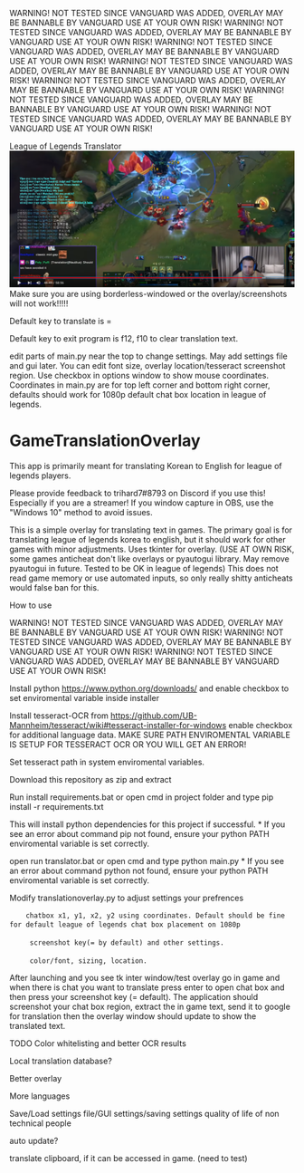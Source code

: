 WARNING! NOT TESTED SINCE VANGUARD WAS ADDED, OVERLAY MAY BE BANNABLE BY VANGUARD USE AT YOUR OWN RISK!
WARNING! NOT TESTED SINCE VANGUARD WAS ADDED, OVERLAY MAY BE BANNABLE BY VANGUARD USE AT YOUR OWN RISK!
WARNING! NOT TESTED SINCE VANGUARD WAS ADDED, OVERLAY MAY BE BANNABLE BY VANGUARD USE AT YOUR OWN RISK!
WARNING! NOT TESTED SINCE VANGUARD WAS ADDED, OVERLAY MAY BE BANNABLE BY VANGUARD USE AT YOUR OWN RISK!
WARNING! NOT TESTED SINCE VANGUARD WAS ADDED, OVERLAY MAY BE BANNABLE BY VANGUARD USE AT YOUR OWN RISK!
WARNING! NOT TESTED SINCE VANGUARD WAS ADDED, OVERLAY MAY BE BANNABLE BY VANGUARD USE AT YOUR OWN RISK!
WARNING! NOT TESTED SINCE VANGUARD WAS ADDED, OVERLAY MAY BE BANNABLE BY VANGUARD USE AT YOUR OWN RISK!

League of Legends Translator
![Screenshot](https://github.com/dankmem/GameTranslationOverlay/blob/main/preview%20translation/image.png)
Make sure you are using borderless-windowed or the overlay/screenshots will not work!!!!!

Default key to translate is =

Default key to exit program is f12, f10 to clear translation text.

edit parts of main.py near the top to change settings. May add settings file and gui later.
      You can edit font size, overlay location/tesseract screenshot region. Use checkbox in options window to show mouse coordinates. Coordinates in main.py are for top left corner and bottom right corner, defaults should work for 1080p default chat box location in league of legends.

# GameTranslationOverlay
This app is primarily meant for translating Korean to English for league of legends players.

Please provide feedback to trihard7#8793 on Discord if you use this! Especially if you are a streamer!
If you window capture in OBS, use the "Windows 10" method to avoid issues.

This is a simple overlay for translating text in games. The primary goal is for translating league of legends korea to english, but it should work for other games with minor adjustments. 
Uses tkinter for overlay. (USE AT OWN RISK, some games anticheat don't like overlays or pyautogui library. May remove pyautogui in future. Tested to be OK in league of legends)
This does not read game memory or use automated inputs, so only really shitty anticheats would false ban for this.

How to use

WARNING! NOT TESTED SINCE VANGUARD WAS ADDED, OVERLAY MAY BE BANNABLE BY VANGUARD USE AT YOUR OWN RISK!
WARNING! NOT TESTED SINCE VANGUARD WAS ADDED, OVERLAY MAY BE BANNABLE BY VANGUARD USE AT YOUR OWN RISK!
WARNING! NOT TESTED SINCE VANGUARD WAS ADDED, OVERLAY MAY BE BANNABLE BY VANGUARD USE AT YOUR OWN RISK!

Install python https://www.python.org/downloads/ and enable checkbox to set enviromental variable inside installer

Install tesseract-OCR from https://github.com/UB-Mannheim/tesseract/wiki#tesseract-installer-for-windows enable checkbox for additional language data. MAKE SURE PATH ENVIROMENTAL VARIABLE IS SETUP FOR TESSERACT OCR OR YOU WILL GET AN ERROR!

Set tesseract path in system enviromental variables.

Download this repository as zip and extract

Run install requirements.bat or open cmd in project folder and type pip install -r requirements.txt

This will install python dependencies for this project if successful. * If you see an error about command pip not found, ensure your python PATH enviromental variable is set correctly.

open run translator.bat or open cmd and type python main.py * If you see an error about command python not found, ensure your python PATH enviromental variable is set correctly.


Modify translationoverlay.py to adjust settings your prefrences 

        chatbox x1, y1, x2, y2 using coordinates. Default should be fine for default league of legends chat box placement on 1080p
  
         screenshot key(= by default) and other settings.
  
         color/font, sizing, location. 


After launching and you see tk inter window/test overlay go in game and when there is chat you want to translate press enter to open chat box and then press your screenshot key (= default). The application should screenshot your chat box region, extract the in game text, send it to google for translation then the overlay window should update to show the translated text. 


TODO
Color whitelisting and better OCR results

Local translation database?

Better overlay

More languages

Save/Load settings file/GUI settings/saving settings quality of life of non technical people

auto update?

translate clipboard, if it can be accessed in game. (need to test)
